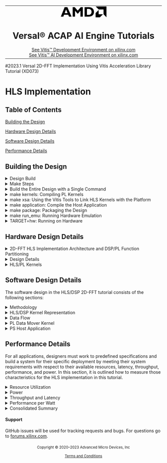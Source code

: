 <table class="sphinxhide" width="100%">
 <tr width="100%">
    <td align="center"><img src="https://raw.githubusercontent.com/Xilinx/Image-Collateral/main/xilinx-logo.png" width="30%"/><h1>Versal® ACAP AI Engine Tutorials</h1>
    <a href="https://www.xilinx.com/products/design-tools/vitis.html">See Vitis™ Development Environment on xilinx.com</br></a>
    <a href="https://www.xilinx.com/products/design-tools/vitis/vitis-ai.html">See Vitis™ AI Development Environment on xilinx.com</a>
    </td>
 </tr>
</table>

#2023.1 Versal 2D-FFT Implementation Using Vitis Acceleration Library Tutorial (XD073)

# HLS Implementation

## Table of Contents

[Building the Design](#Building-the-Design)

[Hardware Design Details](#Hardware-Design-Details)

[Software Design Details](#Software-Design-Details)

[Performance Details](#Performance-Details)

## Building the Design

<details>
<summary>Design Build</summary> 
	
### Design Build

In this section, you will build and run the 2D-FFT design using the HLS/DSP implementation. You will compile the HLS/DSP design and integrate it into a larger system design (including the PL kernels and PS host application).

At the end of this section, the design flow will generate a new directory (called `build/`). Underneath are subdirectories named `(cint16_dsns-cfloat_dsns)/fft2d_$(MAT_ROWS)x$(MAT_COLS)/x$(FFT_2D_INSTS)/`, depending on the value of the datatype `${FFT_2D_DT}`, the values of the matrix dimensions (`${MAT_ROWS}`, `${MAT_COLS}`) and the number of instances (`$(FFT_2D_INSTS)`) chosen in the build. Each subdirectory contains the `hw_emu/` and/or `hw/` subfolders. These subfolders contain a host app executable and the builds targeted to `hw` or `hw_emu` respectively. The `hw_emu/` subfolder contains the build for hardware emulation. The `hw/` subfolder contains the build for a hardware run on a VCK190 board.

</details>

<details>
<summary>Make Steps</summary> 
	
### Make Steps

To run the following `make` steps (for example, `make kernels`, `make xsa`, and so on), you must be in the `HLS/` folder. The following options can be specified in the `make` steps. Instructions for how to apply them are provided later in this section.

`TARGET:` This option can be set to `hw` or `hw_emu` to build the design in the hardware or hardware emulation flow. The default is `hw_emu`.

`FFT_2D_INSTS:` This option can be set to 1, 5, or 10 to build the design with the number of kernel instances. The default is `1`.

`ITER_CNT:` The number of iterations the design is run. The default is `16`.

`FFT_2D_PT:` FFT 2D point. Permissible values are `64`, `128`, `256`, `512`, and `2048`.

`FFT_2D_DT`: FFT 2D Datatype. Permissible values are `0` and `1`, for the cint16 and cfloat datatypes.

`MAT_ROWS x MAT_COLS:` Dimensions of the matrix (number of rows in the input matrix x number of cols in the input matrix). Automatically configured as `FFT_2D_PT/2, FFT_2D_PT`. Permissible values are `32x64`, `64x128`, `128x256`, `256x512`, and `1024x2048`. The default is `1024x2048`.

`EN_TRACE:` Flag to enable trace profiling. `0` is disabled and `1` is enabled. The default is `0` (disabled).

The Makefile uses the following directory references:

```
## Relative fft_2d directory
RELATIVE_PROJECT_DIR := ./

## Absolute fft_2d directory = <user path>/Tutorials/AI_Engine/fft_2d
PROJECT_REPO := $(shell readlink -f $(RELATIVE_PROJECT_DIR))

DESIGN_REPO  := $(PROJECT_REPO)/design
HOST_APP_SRC := $(DESIGN_REPO)/host_app_src
PL_SRC_REPO  := $(DESIGN_REPO)/pl_src
DIRECTIVES_REPO        := $(DESIGN_REPO)/directives
SYSTEM_CONFIGS_REPO    := $(DESIGN_REPO)/system_configs
PROFILING_CONFIGS_REPO := $(DESIGN_REPO)/profiling_configs
EXEC_SCRIPTS_REPO      := $(DESIGN_REPO)/exec_scripts
VIVADO_METRICS_SCRIPTS_REPO := $(DESIGN_REPO)/vivado_metrics_scripts

BASE_BLD_DIR     := $(PROJECT_REPO)/build
FFT_2D_DT_DIR    := $(BASE_BLD_DIR)/cint16_dsns
FFTPT_BLD_DIR    := $(FFT_2D_DT_DIR)/fft2d_$(MAT_ROWS)x$(MAT_COLS)
INSTS_BLD_DIR    := $(FFTPT_BLD_DIR)/x$(FFT_2D_INSTS)
BUILD_TARGET_DIR := $(INSTS_BLD_DIR)/$(TARGET)
WORK_DIR         := Work

REPORTS_REPO := $(PROJECT_REPO)/reports_dir
BLD_REPORTS_DIR := $(REPORTS_REPO)/$(FFT_2D_DT_DIR_VAL)/fft2d_$(MAT_ROWS)x$(MAT_COLS)/x$(FFT_2D_INSTS)

EMBEDDED_PACKAGE_OUT := $(BUILD_TARGET_DIR)/package
EMBEDDED_EXEC_SCRIPT := run_script.sh
```

</details>

<details>
<summary>Build the Entire Design with a Single Command</summary>

### Build the Entire Design with a Single Command

If you are already familiar with the HLS and Vitis kernel compilation flows, you can build the entire design for each case of `FFT_2D_INSTS` with one command: 

```bash
make run ( default hardware emulation, cint16 datatype, 1 instance, iterations=16, matrix dimentions rows=1024 and columns=2048, no trace-profiling )
```

or 

```bash
make run TARGET=hw FFT_2D_DT=0 FFT_2D_INSTS=5 ITER_CNT=16 EN_TRACE=1 FFT_2D_PT=64 (hardware, 5 instances, 16 iterations, enable trace profiling, matrix dimentions rows=32 and columns=64 )
```

This command runs the `make kernels`, `make xsa`, `make application`, `make package`, and `make run_emu` steps for hardware emulation or to run on hardware (VCK190 board) depending on the `TARGET` you specify. The settings also apply to individual make steps listed below.

The generated files for each `FFT_2D_INSTS` are placed under an individual directory: `$(BUILD_TARGET_DIR)/`. Each `make` step to build the design is specified in the following sections. These sections also detail the options used and the location of input and output files in each case.

</details>

<details>
<summary>make kernels: Compiling PL Kernels</summary> 
 
### make kernels: Compile PL Kernels

In this step, the Vitis compiler takes any V++ kernels (RTL or HLS C) in the PL region of the target platform (`xilinx_vck190_base_202310_1`) and the HLS kernels and compiles them into their respective XO files. The following commands compile the kernels ( `TARGET=hw_emu`, `FFT_2D_INSTS=1`, `ITER_CNT=16`, `FFT_2D_DT=0`, and `FFT_2D_PT=2048`). 

```
make kernels
```

The expanded command is as follows (for `fft_2d`):

```
mkdir -p $(BUILD_TARGET_DIR); \

cd $(BUILD_TARGET_DIR); \

v++ --target hw_emu --hls.pre_tcl $$(DIRECTIVES_REPO)/hls_pre.tcl \
   --hls.clock 500000000:fft_2d -D MAT_ROWS=1024 -D MAT_COLS=2048 -D FFT_2D_DT=0 \
   --platform xilinx_vck190_base_202310_1 --save-temps --temp_dir $(BUILD_TARGET_DIR)/_x \
   --verbose -g -c -k fft_2d $(DESIGN_REPO)/pl_src/fft_2d.cpp -o $(BUILD_TARGET_DIR)/fft_2d.hw_emu.xo
```

For `dma_hls`:

```
mkdir -p $(BUILD_TARGET_DIR); \

cd $(BUILD_TARGET_DIR); \

v++ --target hw_emu --hls.clock 250000000:dma_hls --platform xilinx_vck190_base_202310_1 \
   --save-temps --temp_dir $(BUILD_TARGET_DIR)/_x --verbose -g -c -k dma_hls -D FFT_2D_DT=0 \
   $(DESIGN_REPO)/pl_src/dma_hls.cpp -o $(BUILD_TARGET_DIR)/dma_hls.hw_emu.xo
```

See [this page](https://docs.xilinx.com/r/en-US/ug1393-vitis-application-acceleration/v-Command) for a detailed description of all Vitis compiler switches. The following table provides a summary of the switches used. 


|Switch|Description|
|  ---  |  ---  |
|--target \| -t [hw\|hw_emu]|Specifies the build target.|
|--hls.pre_tcl \<arg\>|Specifies a Tcl file containing Tcl commands for `vitis_hls` to source before running `csynth_design`. See [this page](https://docs.xilinx.com/r/en-US/ug1393-vitis-application-acceleration/hls-Options) for details about HLS options.|
|--platform \| -f|Specifies the name of a supported acceleration platform as specified by the $PLATFORM_REPO_PATHS environment variable or the full path to the platform XPFM file.|
|--save-temps \| -s|Directs the Vitis compiler command to save intermediate files/directories created during the compilation and link process. Use the `--temp_dir` option to specify a location to write the intermediate files to.|
|--temp_dir <string>|This allows you to manage the location where the tool writes temporary files created during the build process. The temporary results are written by the Vitis compiler, and then removed, unless the `--save-temps` option is also specified.|
|--verbose|Display verbose/debug information.|
|--compile \| -c|Required for compilation to generate XO files from kernel source files.|
|--kernel \<arg\>\|-k \<arg\>|Compile only the specified kernel from the input file. Only one -k option is allowed per Vitis compiler command.|
|-D \| --define  \<Macro Name\>=\<value\>|Defines Macros for the compiler.|
|--output \| -o|Specifies the name of the output file generated by the V++ command. The DMA HLS kernels output should be XO.|

|Input|Description|
|  ---  |  ---  |
|$(PL_SRC_REPO)/fft_2d.cpp|Defines the fft_2d PL kernel.|
|$(PL_SRC_REPO)/dma_hls.cpp|Defines the data mover PL kernel.|

|Output|Description|
|  ---  |  ---  |
|$(BUILD_TARGET_DIR)/dma_hls.hw_emu.xo|The data mover kernel object file.|

</details>

<details>
<summary>make xsa: Using the Vitis Tools to Link HLS Kernels with the Platform</summary> 
 
### make xsa: Using the Vitis Tools to Link HLS Kernels with the Platform

After the HLS kernels have been compiled, you can use the Vitis compiler to link them with the platform to generate an XSA file. 

The Vitis tools allow you to integrate the HLS kernels into an existing extensible platform. This is an automated step from a software developer perspective where the platform chosen is provided by the hardware designer (or you can opt to use one of the many extensible base platforms provided by Xilinx and the Vitis tools build the hardware design and integrate the HLS kernels into the design).
 
To test this feature in this tutorial, use the base VCK190 platform to build the design.
 
The command to run this step is shown as follows (default `FFT_2D_DT=0`, `TARGET=hw_emu`, `FFT_2D_INSTS=1`, `ITER_CNT=8`, `EN_TRACE=0`, `FFT_2D_PT=2048`):

```
make xsa
``` 

The expanded command is as follows:

```
cd $(BUILD_TARGET_DIR);	\

v++ -l --platform xilinx_vck190_base_202310_1 --save-temps --temp_dir $(BUILD_TARGET_DIR)/_x \
   --verbose -g --clock.freqHz 500000000:fft_2d_0 --clock.freqHz 250000000:dma_hls_0 --clock.defaultTolerance 0.001 \
   --advanced.param compiler.userPostSysLinkOverlayTcl=$(DIRECTIVES_REPO)/cdc_async.tcl \
   --config $(SYSTEM_CONFIGS_REPO)/x1.cfg --vivado.prop fileset.sim_1.xsim.simulate.log_all_signals=true \
   --vivado.prop run.synth_1.{STEPS.SYNTH_DESIGN.ARGS.CONTROL_SET_OPT_THRESHOLD}={16} \
   --vivado.prop run.impl_1.{strategy}={Performance_NetDelay_low} \
   --vivado.prop run.impl_1.{STEPS.OPT_DESIGN.ARGS.DIRECTIVE}={Explore} \
   -t hw_emu -o $(BUILD_TARGET_DIR)/vck190_hls_fft_2d.hw_emu.xsa $(BUILD_TARGET_DIR)/fft_2d.hw_emu.xo \
   $(BUILD_TARGET_DIR)/dma_hls.hw_emu.xo
```

The above `vivado.prop` settings are for every variation except for the 10-instance variation for 256 x 512 and 1024 x 2048. The settings for these dimensions are given in the following examples.

For the 256 x 512 10-instance design:

```
   --vivado.prop run.synth_1.{STEPS.SYNTH_DESIGN.ARGS.CONTROL_SET_OPT_THRESHOLD}={16}
   --vivado.prop run.impl_1.{strategy}={Performance_HighUtilSLRs}
   --vivado.prop run.impl_1.{STEPS.OPT_DESIGN.ARGS.DIRECTIVE}={Explore}
   --vivado.prop run.impl_1.{STEPS.PHYS_OPT_DESIGN.ARGS.DIRECTIVE}={AggressiveExplore}
   --vivado.prop run.impl_1.{STEPS.ROUTE_DESIGN.ARGS.DIRECTIVE}={AggressiveExplore}
```

For the 1024 x 2048 10-instance design:

```
   --vivado.prop run.synth_1.{STEPS.SYNTH_DESIGN.ARGS.CONTROL_SET_OPT_THRESHOLD}={16}
   --vivado.prop run.impl_1.{strategy}={Performance_HighUtilSLRs}
   --vivado.prop run.impl_1.{STEPS.OPT_DESIGN.ARGS.DIRECTIVE}={AddRemap}
```

If `EN_TRACE` is enabled, the following Vitis compiler flags are also set:

```
   --profile.data dma_hls:all:all or profile.data dma_hls:all:strmInp_from_colwiseFFT (for higher instances) \
   --profile.trace_memory DDR
```
For higher values of `FFT_2D_INSTS`, only the `strmInp_from_colwiseFFT` port is profiled to avoid too much data.

See [this page](https://docs.xilinx.com/r/en-US/ug1393-vitis-application-acceleration/Linking-the-Kernels) for a detailed description of Vitis linking options. The following table provides a summary of the switches used. 

|Switch|Description|
|  ---  |  ---  |
|--platform \| -f|Specifies the name of a supported acceleration platform as specified by the $PLATFORM_REPO_PATHS environment variable or the full path to the platform XPFM file.|
|--save-temps \| -s|Directs the V++ command to save intermediate files/directories created during the compilation and link process. Use the `--temp_dir` option to specify a location to write the intermediate files to.|
|--temp_dir <string>|This allows you to manage the location where the tool writes temporary files created during the build process. The temporary results are written by the Vitis compiler, and then removed, unless the `--save-temps` option is also specified.|
|--verbose|Display verbose/debug information.|
|--output \| -o|Specifies the name of the output file generated by the V++ command. In this design the outputs of the HLS/DSP kernels with their interfacing with the PL kernels are in XO files.|
|--vivado.prop \<arg\>|Specifies properties for the Vivado Design Suite to be used during synthesis and implementation of the FPGA binary (xsa). See [this page](https://docs.xilinx.com/r/en-US/ug1393-vitis-application-acceleration/vivado-Options) for detailed Vivado options.|
|--profile.data [<kernel_name>\|all]:[<cu_name>\|all]:[<interface_name>\|all]\(:[counters\|all]\)|Enables monitoring of data ports through the monitor IPs. This option needs to be specified during linking. See [this page](https://docs.xilinx.com/r/en-US/ug1393-vitis-application-acceleration/profile-Options) for detailed profiling options.|
|--profile.trace_memory \<FIFO\>:\<size\>\|\<MEMORY\>[\<n\>]|When building the hardware target \(-t=hw\), use this option to specify the type and amount of memory to use for capturing trace data. See [this page](https://docs.xilinx.com/r/en-US/ug1393-vitis-application-acceleration/profile-Options) for detailed profiling options.|
|--config <config_file>|Specifies a configuration file containing V++ switches.|

The information to tell the linker how to connect the HLS/DSP and PL kernels together is described in a configuration file, `system_configs/x$(FFT_2D_INSTS).cfg`. The file describes the overall connection scheme of the system.

```
[connectivity]
nk=fft_2d:1:fft_2d_0
nk=dma_hls:1:dma_hls_0

#Connections For FFT-2D Insts 0...
stream_connect=dma_hls_0.strmOut_to_rowiseFFT:fft_2d_0.strmFFTrows_inp
stream_connect=fft_2d_0.strmFFTrows_out:dma_hls_0.strmInp_from_rowiseFFT
stream_connect=dma_hls_0.strmOut_to_colwiseFFT:fft_2d_0.strmFFTcols_inp
stream_connect=fft_2d_0.strmFFTcols_out:dma_hls_0.strmInp_from_colwiseFFT

[advanced]
## Disable Profiling in hw_emu so that it is faster...
param=hw_emu.enableProfiling=false

## Export the xsa of the design..
param=compiler.addOutputTypes=hw_export
```

See [this page](https://docs.xilinx.com/r/en-US/ug1393-vitis-application-acceleration/Vitis-Compiler-Configuration-File) for a detailed description of the Vitis compiler configuration file. A summary of the configuration options used is provided in the following table. 


|Switch|Comment|
|  ---  |  ---  |
|--connectivity.nk|Number of kernels. `dma_hls:1:dma_hls_0` means that the Vitis compiler should instantiate one dma_hls kernel and name the instance `dma_hls_0`.|
|--connectivity.stream_connect|How the kernels will connect to IPs, platforms, or other kernels. The elaborates the streaming port connections like. `dma_hls_0.strmOut_to_rowiseFFT:fft_2d_0.strmFFTrows_inp` means that the Vitis compiler should connect the port `strmOut_to_rowiseFFT` of `dma_hls_0` HLS kernel to the `strmFFTrows_inp` of the `fft_2d_0` HLS kernel.|
|param=compiler.addOutputTypes=hw_export| This option tells the Vitis compiler that besides creating an XSA file, it also outputs an XSA file which is needed to create a post-Vivado fixed platform for Vitis software development.|

The Vitis compiler calls the Vivado® IP integrator under the hood to build the design. The platform and kernels are input to the Vivado Design Suite, which produces a simulation XSA or an XSA after running place and route on the design. The point at which the XSA is produced from Vivado depends on the `-target` option set on the Vitis compiler command line. 

You can now view the Vivado project, which is located in the `$(BUILD_TARGET_DIR)/_x/link/vivado/vpl/prj` directory. You have now have generated the XSA file, `$(BUILD_TARGET_DIR)/vck190_hls_fft_2d.hw_emu.xsa`, that will be used to execute your design on the platform.


</details>

<details>
<summary>make application: Compile the Host Application</summary> 

### make application: Compile the Host Application

You can compile the host application by following the typical cross-compilation flow for the Cortex A72 processor. To build the application, run the following command (default `FFT_2D_INSTS=1`, `ITER_CNT=16`, `FFT_2D_DT=0` and `FFT_2D_PT=2048`):

```
make application
```
or

```
cd $(BUILD_TARGET_DIR);	\

aarch64-xilinx-linux-g++ -mcpu=cortex-a72.cortex-a53 -march=armv8-a+crc -fstack-protector-strong \
   -D_FORTIFY_SOURCE=2 -Wformat -Wformat-security -Werror=format-security --sysroot=$(SDKTARGETSYSROOT) -O -c \
   -std=c++14 -D__linux__ -DFFT2D_INSTS=10 -DITER_CNT=16 -DMAT_ROWS=1024 -DMAT_COLS=2048 -DFFT_2D_DT=0 \
   -I$(SDKTARGETSYSROOT)/usr/include/xrt -I$(SDKTARGETSYSROOT)/usr/include -I$(SDKTARGETSYSROOT)/usr/lib \
   -I$(HOST_APP_SRC) $(HOT_APP_SRC)/fft_2d_hls_app.cpp -o $(BUILD_TARGET_DIR)/fft_2d_hls_app.o \
   -L$(SDKTARGETSYSROOT)/lib -lxrt_coreutil

aarch64-xilinx-linux-g++  -mcpu=cortex-a72.cortex-a53 -march=armv8-a+crc -fstack-protector-strong \
   -D_FORTIFY_SOURCE=2 -Wformat -Wformat-security -Werror=format-security --sysroot=$(SDKTARGETSYSROOT) \
   $(BUILD_TARGET_DIR)/fft_2d_hls_app.o -L$(SDKTARGETSYSROOT)/usr/lib -lxrt_coreutil \
   -o $(BUILD_TARGET_DIR)/fft_2d_hls_xrt.elf
```


See [this page](https://xilinx.github.io/XRT/2023.1/html/index.html) for XRT documentation. See [this page]((https://docs.xilinx.com/r/en-US/ug1393-vitis-application-acceleration/Best-Practices-for-Host-Programming) for details of host application programming.


|Switch|Description|
|  ---  |  ---  |
|-O \| Optimize.| Optimizing compilation takes somewhat more time, and a lot more memory for a large function. With -O, the compiler tries to reduce code size and execution time, without performing any optimizations that can take a great deal of compilation time.|
|-D__linux__|
|-DXAIE_DEBUG|Enable debug interface capabilities where certain core status, event status, or stack trace can be dumped out.|
|-D\<Pre-processor Macro String\>=\<value\>|Pass Pre-processor Macro definitions to the cross-compiler.|
|-I \<dir\>|Add the directory `dir` to the list of directories to be searched for header files.|
|-o \<file\>|Place output in file `<file>`. This applies regardless of the output being produced, whether it be an executable file, an object file, an assembler file or preprocessed C code.|
|--sysroot=\<dir\>|Use `dir` as the logical root directory for headers and libraries. For example, if the compiler would normally search for headers in `/usr/include` and libraries in `/usr/lib`, it will instead search `dir/usr/include` and `dir/usr/lib`. This is automatically set by the `env_setup.sh` script|
|-l\<library\>|Search the library named `library` when linking. The 2D-FFT tutorial requires `adf_api_xrt` and `xrt_coreutil` libraries.|
|-L \<dir\>|Add directory `<dir>` to the list of directories to be searched for -l.|

The following is a description of the input sources compiled by the cross-compiler compiler command. 

|Inputs Sources|Description|
|  ---  |  ---  |
|$(HOST_APP_SRC)/fft_2d_hls_app.cpp|Source application file for the `fft_2d_hls_xrt.elf` that will run on an A72 processor.|

The following is a description of the output objects that results from executing the cross-compiler command with the above inputs and options. 

|Output Objects|Description|
|  ---  |  ---  |
|$(BUILD_TARGET_DIR)/fft_2d_hls_xrt.elf|The executable that will run on an A72 processor.|

</details>

<details>
<summary>make package: Packaging the Design</summary> 
 
### make package: Packaging the Design

With the HLS/DSP outputs created, as well as the new platform, you can now generate the programmable device image (PDI) and a package to be used on an SD card. The PDI contains all the executables, bitstreams, and configurations of the device. The packaged SD card directory contains everything to boot Linux, the generated applications, and the XCLBIN.

The command to run this step is as follows (default `TARGET=hw_emu`, `EN_TRACE=0`, `FFT_2D_INSTS=1`, `FFT_2D_DT=0` and  `FFT_2D_PT=2048`):

```
make package
``` 

or 

```
cp $(PROJECT_REPO)/run_script.sh $(BUILD_TARGET_DIR)/
cd $(BUILD_TARGET_DIR);	\

v++ -p -t hw --save-temps --temp_dir $(BUILD_TARGET_DIR)/_x -f xilinx_vck190_base_202310_1 \
   --package.rootfs $(XLNX_VERSAL)/rootfs.ext4 --package.kernel_image $(XLNX_VERSAL)/Image --package.boot_mode=sd \
   --package.out_dir $(BUILD_TARGET_DIR)/package --package.image_format=ext4 --package.sd_file $(BUILD_TARGET_DIR)/fft_2d_hls_xrt.elf \
   $(BUILD_TARGET_DIR)/vck190_hls_fft_2d.hw.xsa
```

If `EN_TRACE` is enabled, the following Vitis compiler flags are also set:

```
   --package.sd_file $(PROFILING_CONFIGS_REPO)/xrt.ini
```

If the `XRT_ROOT` is set, the following Vitis compiler flags are also set:

```
   --package.sd_dir $(XRT_ROOT)
```

See [this page](https://docs.xilinx.com/r/en-US/ug1076-ai-engine-environment/Packaging) for more details about packaging the system.


|Switch|Description|
|  ---  |  ---  |
|--target \| -t [hw\|hw_emu]|Specifies the build target.|
|--package \| -p|Packages the final product at the end of the Vitis compile and link build process.|
|--package.rootfs \<arg\>|Where \<arg\> specifies the absolute or relative path to a processed Linux root file system file. The platform RootFS file is available for download from xilinx.com. Refer to the [Vitis Software Platform Installation](https://docs.xilinx.com/r/en-US/ug1393-vitis-application-acceleration/Installation) for more information.|
|--package.kernel_image \<arg\>|Where \<arg\> specifies the absolute or relative path to a Linux kernel image file. Overrides the existing image available in the platform. The platform image file is available for download from xilinx.com. Refer to the [Vitis Software Platform Installation](https://docs.xilinx.com/r/en-US/ug1393-vitis-application-acceleration/Installation) for more information.|
|--package.boot_mode \<arg\>|Where \<arg\> specifies <ospi\|qspi\|sd> Boot mode used for running the application in emulation or on hardware.|
|--package.image_format|Where \<arg\> specifies \<ext4\|fat32\> output image file format. `ext4` is the Linux file system and `fat32` is the Windows file system.|
|--package.sd_file|Where \<arg\> specifies an ELF or other data file to package into the `sd_card` directory/image. This option can be used repeatedly to specify multiple files to add to the `sd_card`.|

|Inputs Sources|Description|
|  ---  |  ---  |
|$(XRT_ROOT)|The PS host application needs the XRT headers in this folder to execute. Set in the `env_setup.sh`.|
|$(XLNX_VERSAL)/rootfs.ext4|The root filesystem file for PetaLinux.|
$(XLNX_VERSAL)/Image|The pre-built PetaLinux image the processor boots from.|
|$(BUILD_TARGET_DIR)/fft_2d_hls_xrt.elf|The PS host application executable created in the `make application` step.|
|$(BUILD_TARGET_DIR)/vck190_hls_fft_2d.hw_emu.xsa|The XSA file created in the `make xsa` step.|

The output of the V++ Package step is the package directory that contains the contents to run hardware emulation. 

|Output Objects|Description|
|  ---  |  ---  |
|$(BUILD_TARGET_DIR)/package|The hardware emulation package that contains the boot file, hardware emulation launch script, the PLM and PMC boot files, the PMC and QEMU command argument specification files, and the Vivado simulation folder.|

</details>

<details>
<summary>make run_emu: Running Hardware Emulation</summary>

### make run_emu: Running Hardware Emulation

After packaging, everything is set to run hardware emulation. To run emulation, use the following command (default `TARGET=hw_emu`):

```
make run_emu 
```

or

```
###########################################################################
Hardware Emulation Goto:
$(BUILD_TARGET_DIR)/package

and do:
./launch_hw_emu.sh or ./launch_hw_emu.sh -g (for waveform viewer)...

```
When hardware emulation is launched, you will see the QEMU simulator load. Wait for the autoboot countdown to go to zero. After a few minutes, the root Linux prompt comes up: 

```bash
root@versal-rootfs-common-2023.1:~#
```

After the root prompt comes up, run the following commands to run the design:  

```
mount /dev/mmcblk0p1 /mnt
cd /mnt
./fft_2d_hls_xrt.elf a.xclbin
```

The `fft_2d_aie_xrt.elf` executes. After a few minutes, you should see the output with `TEST PASSED` on the console. When this is shown, run the following keyboard command to exit the QEMU instance: 

```
#To exit QEMU Simulation
Press CtrlA, let go of the keyboard, and then press x 
```

To run with waveform, do the following:

```
cd $(BUILD_TARGET_DIR)/package
./launch_hw_emu.sh -g
```
The XSIM Waveform Viewer is launched. Drag and drop the signals into the viewer and click **Play** to start the emulation. Go back to the terminal and wait for the Linux prompt to show up. In the XSIM Waveform Viewer, you will see the signals you added to the waveform adjusting over the execution of the design. When this is done, hit the pause button and close the window to end the emulation.

The following figure shows a waveform view of the 32x64 - 1x design.

![Image of 2D-FFT HLS HW_EMU run Waveform View For 32x64-1x Design](images/fft_2d_hls_hw_emu_waveform_view_32x64_x1.PNG)

</details>

<details>
<summary>TARGET=hw: Running on Hardware</summary>

### Running on Hardware

To run the design in hardware, rerun the following `make` steps with `TARGET=hw` and other applicable options (see the preceding `make` steps specified above).

```
make kernels TARGET=hw
make xsa TARGET=hw 
make package TARGET=hw 
```

These commands create a `$(BUILD_TARGET_DIR)` folder with the kernels, XSA, and `package` for a hardware run. 

Run the following step to set up the execution file, generated images, and base images (`$(BUILD_TARGET_DIR)/package/sd_card` and `$(BUILD_TARGET_DIR)/package/sd_card.img`).

```
make run_emu TARGET=hw 
```

These commands create a `build/hw` folder with the kernels, XSA, and `package` for a hardware run. Follow steps 1-9 to run the `fft_2d_hls_xrt.elf` executable on your VCK190 board. 

**Step 1.** Ensure your board is powered off. 

**Step 2.** Use an SD card writer (such as balenaEtcher) to flash the `sd_card.img` file to an SD card. 

**Step 3.** Plug the flashed SD card into the top slot of the VCK190 board. 

**Step 4.** Set the switch (`SW1 Mode\[3:0\]=1110 = OFF OFF OFF ON`).

**Step 5.** Connect your computer to the VCK190 board using the USB cable included with the board. 

**Step 6.** Open a TeraTerm terminal and select the correct COM port. Set the port settings to the following: 

```
Port: <COMMXX>
Speed: 115200
Data: 8 bit
Parity: none
Stop Bits: 1 bit
Flow control: none
Transmit delay: 0 msec/char 0 msec/line
```

**Step 7.** Power on the board.

**Step 8.** Wait until you see the `root@versal-rootfs-common-2023.1` Linux command prompt. Press enter a few times to get past any `xinit` errors. 

**Step 9.** Run the following commands in the TeraTerm terminal: 

```
cd /mnt/sd-mmcblk0p1
./init.sh
./fft_2d_hls_xrt.elf a.xclbin
```

</details>


## Hardware Design Details


<details>
<summary>2D-FFT HLS Implementation Architecture and DSP/PL Function Partitioning</summary>
	
### 2D-FFT HLS Implementation Architecture and DSP/PL Function Partitioning

The following figure shows a high-level block diagram of the design. The test harness consists of the HLS FFT kernels using DSP Engines and the data mover HLS kernels (`dma_hls`). In this setup, there is an AXI4-Stream interface between the data mover kernels and DSP Engines, with a data width of 128 bits. The data mover kernel is running at 250 MHz and the HLS/DSP kernel is running at 500 MHz.

The data mover is a PL-based data generator and checker. It generates impulse input and checks the output of the row-wise FFT core for its response. It then generates the transposed pattern of the row-wise FFT output and feeds that to the col-wise FFT core and checks its output.

![Image of 2D-FFT HLS Implementation Architecture](images/fft_2d_hls_block_diagram.PNG)

</details>

<details>
<summary>Design Details</summary>

### Design Details

The design in this tutorial starts with a base platform containing the control interface and processing system (CIPS), NoC, DSP, and the interfaces among them. The Vitis compiler linker step builds on top of the base platform by adding the PL/HLS kernels. To add the various functions in a system-level design, PL kernels are added to the base platform depending on the application (that is, the PL kernels present in each design might vary). In the design, the components are added by the Vitis compiler `-l` step (see [make XSA](#make-xsa-using-the-vitis-tools-to-link-hls-kernels-with-the-platform)) and include the following:

* `fft_2d` HLS/DSP kernel (`fft_2d.[hw|hw_emu].xo`)
* Data mover kernel (`dma_hls.[hw|hw_emu].xo`)
* Connections interfaces defined in the system configuration file

To see a schematic view of the design with the extended platform as shown in the following figure, open the following in Vivado:

`build/fft2d_$(MAT_ROWS)x$(MAT_COLS)/x$(FFT_2D_INSTS)/[hw|hw_emu]/_x/link/vivado/vpl/prj/prj.xpr`

![Image of 2D-FFT HLS 1x Vivado BD](images/fft_2d_hls_1x_vivado_bd.PNG)

In this design, the 2D FFT computation happens in two stages: the first compute is across the row vectors (the `fft_rows` function in the `fft_2d` kernel) and the second stage is performed across the column vectors(`fft_cols` function in the `fft_2d` kernel). The input data is accessed linearly and streamed to the HLS/DSP kernels which perform `MAT_COLS( default 2048 )` point FFT. The data coming out of the HLS/DSP kernels is streamed to a PL kernel where it is checked against the expected pattern (the first row should be 1 and the remaining should be 0). If there is a mismatch, it is recorded in the variable `stage0_errCnt`. The transposed pattern of the output of the row vectors is then linearly streamed into another HLS/DSP kernel which performs `MAT_ROWS( default 1024 )` point FFT. The output is streamed into the data mover kernel again and is checked against the expected pattern (all values should be 1). If there is a mismatch, it is stored in the variable `stage1_errCnt`. Finally, the sum of `stage0_errCnt` and `stage1_errCnt` is returned from the kernel, which is read in the host app to determine whether the test has passed or failed.

The system debugging and profiling IP (DPA) is added to the PL region of the device to capture HLS/DSP kernel's runtime trace data if the `EN_TRACE` option is enabled in the design. The `dma_hls` kernel operates at 250 MHz and the HLS/DSP kernel operates at 500 MHz: unlike the AI Engine implementation, there is a clock domain crossing in the PL region in this design.

</details>

<details>
<summary>HLS/PL Kernels</summary>
	
### HLS/PL Kernels

The top-level HLS/DSP kernel, `fft_2d`, contains two sub-functions: `fft_rows` and `fft_cols`. Each sub-function contains the individual HLS/DSP kernels which perform `MAT_COLS` and `MAT_ROWS` point FFT respectively.

The PL-based data movers consist of the `dma_hls` kernel, which generates impulse input and checks the output of each FFT stage for the expected pattern.

#### FFT_2D

* Internally comprises two functions: `fft_rows` and `fft_cols`. Both functions are concurrently scheduled.
* The data width is 128 bits at both input and output (I/O) AXI4-Stream interfaces.
* Working at 500 MHz.

#### DMA_HLS

* Internally comprises four loops (`mm2s0`, `s2mm0` , `mm2s1`, and `s2mm1`). `s2mm0` and `mm2s1` are sequenced one after the other and wrapped into the `dmaHls_rowsToCols`. `dmaHls_rowsToCols` and `s2mm1` are concurrently scheduled.
* The data width is 128 bits at both the AXI4-Stream I/O side.
* Working at 250 MHz.

</details>


## Software Design Details


The software design in the HLS/DSP 2D-FFT tutorial consists of the following sections:

<details>
<summary>Methodology</summary>

### Methodology

The following figure elaborates on the HLS implementation using DSP Engines methodology.

![Image of 2D-FFT HLS Implementation Methodology](images/fft_2d_hls_block_diagram_methodology.PNG)

#### DSP

##### Concurrent Scheduling

Concurrent scheduling is required so that each function runs independently and the execution of one function does not block the other. Both DSP/HLS subfunctions, `fft_rows` and `fft_cols`, are configured independently of one other, with concurrent scheduling achieved using `#pragma HLS DATAFLOW`.

```
...
#pragma HLS DATAFLOW

ITER_LOOP_FFT_ROWS:for(int i = 0; i < iterCnt; ++i) {
   fft_rows(strmFFTrows_inp, strmFFTrows_out);
}

ITER_LOOP_FFT_COLS:for(int i = 0; i < iterCnt; ++i) {
   fft_cols(strmFFTcols_inp, strmFFTcols_out);
}
...
```

##### Subfunctions are Pipelined and Set Up in DATAFLOW

Pipelining reduces the initiation interval (II) for a function or loop by allowing the concurrent execution of operations. The default type of pipeline is defined by the `config_compile -pipeline_style` command, but can be overridden in the [PIPELINE pragma](https://docs.xilinx.com/r/en-US/ug1399-vitis-hls/pragma-HLS-pipeline) or directive.

The [DATAFLOW pragma](https://docs.xilinx.com/r/en-US/ug1399-vitis-hls/pragma-HLS-dataflow) enables task-level pipelining as described in [Exploiting Task Level Parallelism: Dataflow Optimization](https://docs.xilinx.com/r/en-US/ug1399-vitis-hls/Exploiting-Task-Level-Parallelism-Dataflow-Optimization), allowing functions and loops to overlap in their operation, increasing the concurrency of the RTL implementation and increasing the overall throughput of the design.

All operations are performed sequentially in a C description. In the absence of any directives that limit resources (such as pragma HLS allocation), the Vitis HLS tool seeks to minimize latency and improve concurrency. However, data dependencies can limit this. For example, functions or loops that access arrays must finish all read/write accesses to the arrays before they complete. This prevents the next function or loop that consumes the data from starting operation. The DATAFLOW optimization enables the operations in a function or loop to start operation before the previous function or loop completes all its operations.

The `fft_rows` function performs `MAT_COLS` point FFT and runs for `MAT_ROWS` number of iterations (and vice versa for the `fft_cols` function). Each loop within these functions is pipelined with `II=1` and are called under `DATAFLOW`. The following code snippet shows the `fft_rows` functions as an example:

```
...
LOOP_FFT_ROWS:for(int i = 0; i < MAT_ROWS; ++i) {

   #pragma HLS DATAFLOW

   readIn_row(strm_inp, in);  // Pipelined with II=1 inside...
   
   fftRow(directionStub, in, out, &ovfloStub);

   writeOut_row(strm_out, out);  // Pipelined with II=1 inside...
}
...
```

Pipelining reduces the execution latency. Moreover, establishing dataflow within the sub-functions reduces all overhead latency in terms of reading/writing input and output respectively; see the following figure.

![Image of FFT_2D Synthesis Report](images/fft_2d_hls_synth_rpt_view.PNG)

##### Vitis HLS Scheduling and Dataflow View For FFT_2D

The following figure shows the scheduler view.

![Image of FFT_2D Scheduler View](images/fft_2d_hls_scheduler_view.PNG)

The following figure shows the dataflow view.

![Image of FFT_2D Dataflow View](images/fft_2d_hls_dataflow_view.PNG)

#### Data Mover

##### Data Generation/Checking and Sequencing

The data mover comprises four loops: `mm2s0`, `s2mm0`, `mm2s1`, and `s2mm1`. The `s2mm0` and `mm2s1` functions are wrapped into a single function, `dmaHls_rowsToCols`. Within that the execution sequence, `s2mm0` is followed by `mm2s1`. The `s2mm0` and `s2mm1` functions check the output of the row-wise and col-wise FFT respectively against the expected golden output.

##### Concurrent Scheduling

Concurrent scheduling is required so that each function runs independently and the execution of one function is not blocking the other. The concurrent scheduling of the three functions `mm2s0`, `dmaHls_rowsToCols`, and `s2mm1` is achieved using `#pragma HLS DATAFLOW` as shown in the following example.

```
#pragma HLS DATAFLOW
...
LOOP_ITER_MM2S0:for(int i = 0; i < iterCnt; ++i)
{
   #pragma HLS loop_tripcount min=1 max=8
   
   mm2s0(strmOut_to_rowiseFFT, matSz);
}

LOOP_ITER_S2MM0_TO_MM2S1:for(int i = 0; i < iterCnt; ++i)
{
   #pragma HLS loop_tripcount min=1 max=8
   
   dmaHls_rowsToCols(strmInp_from_rowiseFFT, strmOut_to_colwiseFFT, \
                     matSz, rows, cols, stg0_errCnt, goldenVal);
}

LOOP_ITER_S2MM1:for(int i = 0; i < iterCnt; ++i)
{
   #pragma HLS loop_tripcount min=1 max=8
   
   s2mm1(strmInp_from_colwiseFFT, matSz, stg1_errCnt, goldenVal);
}
...
```

##### Vitis HLS Scheduling and Dataflow View for DMA_HLS

The following figure shows the scheduler view.

![Image of Datamover Scheduler View](images/dma_hls_scheduler_view.PNG)

The following figure shows the dataflow view.

![Image of Datamover Dataflow View](images/dma_hls_dataflow_view.PNG)

#### Streaming Interface Data Width

The streaming interface data width is kept as 128 bits to reduce read/write overhead while processing data.

#### Frequency Selection

In the HLS implementation, due to timing closure limitations, the `fft_2d` kernel is kept at 500 MHz and the data mover is kept at 250 MHz.

#### Timing Closure

For timing closure of the whole design, different implementation properties are used, as mentioned in the `make xsa` step above. These strategies are required because timing closure does not happen for the design if the default implementation settings are used.

For the purposes of achieving timing closure for the 256 x 512 point x10 and 1024 x 2048 point x10 designs, over 200 implementation strategies were used, out of which three met timing. Out of that, those with the least power were chosen as the implementation strategy in the `v++ -l / make xsa` step.

For more information about implementation strategies, see the _Vivado Implementation User Guide_ [UG904](https://docs.xilinx.com/r/en-US/ug904-vivado-implementation)

</details>

<details>
<summary>HLS/DSP Kernel Representation</summary>
	
### HLS/DSP Kernel Representation

An HLS/DSP kernel comprises the [Fast Fourier Transform LogiCORE IP](https://www.xilinx.com/products/intellectual-property/fft.html#overview) instantiated in the HLS kernel using the [HLS FFT library](https://docs.xilinx.com/r/en-US/ug1399-vitis-hls/FFT-IP-Library). Additionally, the kernel has the input and output wrappers for reading and writing data into and out of the FFT core. You can view the function call graph in the Vitis HLS GUI, as shown in the following figure.

![Image of 2D-FFT HLS Function Call Graph](images/fft_2d_hls_function_call_graph.PNG)

</details>

<details>
<summary>Data Flow</summary>
	
### Data Flow

This section describes the overall data flow of the 2D-FFT design using the HLS FFT library, which is compiled using the Vitis compiler. Refer to [C/C++ Kernels](https://docs.xilinx.com/r/en-US/ug1393-vitis-application-acceleration/C/C-Kernels) for information.

The overall definition of the FFT-2D kernel is defined in `$(PL_SRC_REPO)/fft_2d.cpp`.

#### Define FFT Inputs

FFT core inputs must be defined in `$(PL_SRC_REPO)/fft_config.h`. Based on the matrix dimensions `MAT_ROWS` and `MAT_COLS` (derived from `FFT_2D_PT` in the Makefile and passed to the kernel through the `-D` option during Vitis compilation), all the FFT inputs (for the matrix dimensions) are defined as below for the 32 x 64 point design:

```
#pragma once
...
   #define FFT_ROWS_NFFT_MAX       6
   #define FFT_ROWS_CONFIG_WIDTH   8
   #define FFT_ROWS_STAGES_BLK_RAM 0
   #define FFT_ROWS_SCALING        0
   
   #define FFT_COLS_NFFT_MAX       5
   #define FFT_COLS_CONFIG_WIDTH   8
   #define FFT_COLS_STAGES_BLK_RAM 0
   #define FFT_COLS_SCALING        0
...
```

#### Required Headers and Function Declarations

Include the required headers and function declarations. Declare input and output types.

```
   #if FFT_2D_DT == 0 // cint16 datatype
   
   // Configurable params...
   #define FFT_INPUT_WIDTH  16
   #define FFT_OUTPUT_WIDTH FFT_INPUT_WIDTH
   
   using namespace std;
   using namespace hls;
   
   typedef ap_fixed<FFT_INPUT_WIDTH,  1> data_in_t;
   typedef ap_fixed<FFT_OUTPUT_WIDTH, 1> data_out_t;
   
   typedef complex<data_in_t>  cmpxDataIn;
   typedef complex<data_out_t> cmpxDataOut;
   ...

#else //cfloat datatype
   
   // Configurable params...
   #define FFT_INPUT_WIDTH  32
   #define FFT_OUTPUT_WIDTH FFT_INPUT_WIDTH
   
   using namespace std;
   using namespace hls;
   
   typedef float data_in_t;
   typedef float data_out_t;
   
   typedef complex<data_in_t>  cmpxDataIn;
   typedef complex<data_out_t> cmpxDataOut;
   
```


#### FFT Core Config Structure

Define the FFT config structure used to instantiate the FFT LogiCORE IP in `$(PL_SRC_REPO)/fft_2d.h`, as shown below for the `fft_rows` function:

```
...
   struct configRow : hls::ip_fft::params_t {
      static const unsigned ordering_opt = hls::ip_fft::natural_order;
      static const unsigned config_width = FFT_ROWS_CONFIG_WIDTH;
      static const unsigned max_nfft = FFT_ROWS_NFFT_MAX;
      static const unsigned stages_block_ram = FFT_ROWS_STAGES_BLK_RAM;
      static const unsigned input_width = FFT_INPUT_WIDTH;
      static const unsigned output_width = FFT_OUTPUT_WIDTH;
   };

   typedef hls::ip_fft::config_t<configRow> configRow_t;
   typedef hls::ip_fft::status_t<configRow> statusRow_t;
   ...
   
   struct configRow : hls::ip_fft::params_t {
      static const unsigned ordering_opt = hls::ip_fft::natural_order;
      static const unsigned config_width = FFT_ROWS_CONFIG_WIDTH;
      static const unsigned max_nfft = FFT_ROWS_NFFT_MAX;
      static const unsigned stages_block_ram = FFT_ROWS_STAGES_BLK_RAM;
      static const unsigned input_width = FFT_INPUT_WIDTH;
      static const unsigned output_width = FFT_OUTPUT_WIDTH;
      static const unsigned scaling_opt = hls::ip_fft::block_floating_point;
      static const unsigned phase_factor_width = 24;
   };

   typedef hls::ip_fft::config_t<configRow> configRow_t;
   typedef hls::ip_fft::status_t<configRow> statusRow_t;
...
```
#### Top Function

The function is declared in the `$(PL_SRC_REPO)/fft_2d.h` file, and is defined in `$(PL_SRC_REPO)/fft_2d.cpp` as shown below:

```
void fft_2d(
      hls::stream<qdma_axis<128, 0, 0, 0>> &strmFFTrows_inp,
      hls::stream<qdma_axis<128, 0, 0, 0>> &strmFFTrows_out,
      hls::stream<qdma_axis<128, 0, 0, 0>> &strmFFTcols_inp,
      hls::stream<qdma_axis<128, 0, 0, 0>> &strmFFTcols_out,
      uint32_t iterCnt
     )
{
   #pragma HLS interface axis port=strmFFTrows_inp
   #pragma HLS interface axis port=strmFFTrows_out
   #pragma HLS interface axis port=strmFFTcols_inp
   #pragma HLS interface axis port=strmFFTcols_out
   
   #pragma HLS INTERFACE s_axilite port=iterCnt bundle=control
   #pragma HLS INTERFACE s_axilite port=return bundle=control
   
   #pragma HLS DATAFLOW
   
   ITER_LOOP_FFT_ROWS:for(int i = 0; i < iterCnt; ++i) {
      #pragma HLS loop_tripcount min=1 max=8
      //#pragma HLS DATAFLOW
      
      fft_rows(strmFFTrows_inp, strmFFTrows_out);
   }
   
   ITER_LOOP_FFT_COLS:for(int i = 0; i < iterCnt; ++i) {
      #pragma HLS loop_tripcount min=1 max=8
      //#pragma HLS DATAFLOW
      
      fft_cols(strmFFTcols_inp, strmFFTcols_out);
   }
}
```

#### Sub-Function Details

The `fft_rows` and `fft_cols` functions are similar in structure except for the configured FFT point and loop bounds for data reading and writing. As detailed in the following example, `fft_rows` reads the data, performs FFT, and writes out the data (`directionStub=1/0` means `FFT/IFFT`, and `ovfloStub` is returned when FFT is done and indicates whether overflow has happened):

```
void fft_rows(
      hls::stream<qdma_axis<128, 0, 0, 0>> &strm_inp,
      hls::stream<qdma_axis<128, 0, 0, 0>> &strm_out
     )
{
   LOOP_FFT_ROWS:for(int i = 0; i < MAT_ROWS; ++i) {
      #pragma HLS DATAFLOW
      #pragma HLS loop_tripcount min=32 max=1024
      
      #if FFT_2D_DT == 0 // cint16 datatype
         cmpxDataIn in[MAT_COLS];
         #pragma HLS STREAM variable=in depth=1024
         //#pragma HLS ARRAY_RESHAPE variable=in cyclic factor=4 dim=1
         
         cmpxDataOut out[MAT_COLS];
         #pragma HLS STREAM variable=out depth=1024
         //#pragma HLS ARRAY_RESHAPE variable=out cyclic factor=4 dim=1
      
      #else // cfloat datatype
         cmpxDataIn in[MAT_COLS] __attribute__((no_ctor));
         #pragma HLS STREAM variable=in depth=512
         //#pragma HLS ARRAY_RESHAPE variable=in cyclic factor=2 dim=1
         
         cmpxDataOut out[MAT_COLS] __attribute__((no_ctor));
         #pragma HLS STREAM variable=out depth=512
         //#pragma HLS ARRAY_RESHAPE variable=out cyclic factor=2 dim=1
      
      #endif
      
      bool directionStub = 1;
      
      #if FFT_2D_DT == 0 // cint16 datatype
         bool ovfloStub;
      #endif
      
      readIn_row(strm_inp, in);
      
      #if FFT_2D_DT == 0 // cint16 datatype
         fftRow(directionStub, in, out, &ovfloStub);
      
      #else // cfloat datatype
         fftRow(directionStub, in, out);
      
      #endif
      
      writeOut_row(strm_out, out);
   }
```
##### Reading Data

The `readIn_row` function reads data for the `fftRow` functions. It is defined in the following example:

```
void readIn_row(hls::stream<qdma_axis<128, 0, 0, 0>> &strm_inp,
                cmpxDataIn in[MAT_COLS]
               )
{
   #if FFT_2D_DT == 0 // cint16 datatype
      LOOP_FFT_ROW_READ_INP:for(int j = 0; j < MAT_COLS; j += 4) {
         #pragma HLS PIPELINE II=1
         #pragma HLS loop_tripcount min=16 max=512
         
         qdma_axis<128, 0, 0, 0> qdma = strm_inp.read();
         qdma.keep_all();
         
         cmpxDataIn tmp_in;
         
         tmp_in.real().range(15, 0) = qdma.data.range( 15,   0);
         tmp_in.imag().range(15, 0) = qdma.data.range( 31,  16);
         in[j] = tmp_in;
         
         tmp_in.real().range(15, 0) = qdma.data.range( 47,  32);
         tmp_in.imag().range(15, 0) = qdma.data.range( 63,  48);
         in[j + 1] = tmp_in;
         
         tmp_in.real().range(15, 0) = qdma.data.range( 79,  64);
         tmp_in.imag().range(15, 0) = qdma.data.range( 95,  80);
         in[j + 2] = tmp_in;
         
         tmp_in.real().range(15, 0) = qdma.data.range(111,  96);
         tmp_in.imag().range(15, 0) = qdma.data.range(127, 112);
         in[j + 3] = tmp_in;
      }
   
   #else // cfloat datatype
      LOOP_FFT_ROW_READ_INP:for(int j = 0; j < MAT_COLS; j += 2) {
         #pragma HLS PIPELINE II=1
         #pragma HLS loop_tripcount min=32 max=1024
         
         qdma_axis<128, 0, 0, 0> qdma = strm_inp.read();
         qdma.keep_all();
         
         cmpxDataIn tmp_in;
         AXI_DATA rowInp;
         
         rowInp.data[0] = qdma.data.range( 63,  0);
         rowInp.data[1] = qdma.data.range(127, 64);
         
         tmp_in.real(rowInp.fl_data[0]);
         tmp_in.imag(rowInp.fl_data[1]);
         in[j] = tmp_in;
         
         tmp_in.real(rowInp.fl_data[2]);
         tmp_in.imag(rowInp.fl_data[3]);
         in[j + 1] = tmp_in;
      }
   
   #endif
}
```

##### FFT Function

The `fftRow` function is defined in the following example:

```
#if FFT_2D_DT == 0 // cint16 datatype

   void fftRow(
         bool direction,
         cmpxDataIn   in[MAT_COLS],
         cmpxDataOut out[MAT_COLS],
         bool* ovflo)

#else // cfloat datatype

   void fftRow(
         bool direction,
         cmpxDataIn   in[MAT_COLS],
         cmpxDataOut out[MAT_COLS])

#endif
{
   #pragma HLS dataflow
   
   configRow_t fft_config;
   statusRow_t fft_status;
   
   cmpxDataOut inp_fft[MAT_COLS];
   #pragma HLS STREAM variable=inp_fft depth=2
   
   cmpxDataOut out_fft[MAT_COLS];
   #pragma HLS STREAM variable=out_fft depth=2
   
   fftRow_init(direction, &fft_config);
   
   // FFT IP
   //copyRow_inp(in, inp_fft);
   //hls::fft<configRow>(inp_fft, out_fft, &fft_status, &fft_config);
   //copyRow_out(out_fft, out);
   
   hls::fft<configRow>(in, out, &fft_status, &fft_config);
   
   #if FFT_2D_DT == 0 // cint16 datatype
      fftRow_status(&fft_status, ovflo);
   #endif
}
```

##### Writing Out Data

The `writeOut_row` function is defined in the following example. It is structurally similar to `readIn_row`.

```
void writeOut_row(hls::stream<qdma_axis<128, 0, 0, 0>> &strm_out,
                  cmpxDataOut out[MAT_COLS]
                 )
{
   #if FFT_2D_DT == 0 // cint16 datatype
      LOOP_FFT_ROW_WRITE_OUT:for(int j = 0; j < MAT_COLS; j += 4) {
         #pragma HLS PIPELINE II=1
         #pragma HLS loop_tripcount min=16 max=512
         qdma_axis<128, 0, 0, 0> qdma;
         
         cmpxDataOut tmp;
         tmp = out[j];

         qdma.data.range( 15,   0) = real(tmp).range(15, 0);
         qdma.data.range( 31,  16) = imag(tmp).range(15, 0);

         tmp = out[j+1];

         qdma.data.range( 47,  32) = real(tmp).range(15, 0);
         qdma.data.range( 63,  48) = imag(tmp).range(15, 0);

         tmp = out[j+2];

         qdma.data.range( 79,  64) = real(tmp).range(15, 0);
         qdma.data.range( 95,  80) = imag(tmp).range(15, 0);

         tmp = out[j+3];

         qdma.data.range(111,  96) = real(tmp).range(15, 0);
         qdma.data.range(127, 112) = imag(tmp).range(15, 0);
         
         strm_out.write(qdma);
      }
   
   #else // cfloat datatype
      LOOP_FFT_ROW_WRITE_OUT:for(int j = 0; j < MAT_COLS; j += 2) {
         #pragma HLS PIPELINE II=1
         #pragma HLS loop_tripcount min=32 max=1024
         
         qdma_axis<128, 0, 0, 0> qdma;
         
         AXI_DATA rowOut;
         cmpxDataOut tmp;
         
         tmp = out[j];
         rowOut.fl_data[0] = real(tmp);
         rowOut.fl_data[1] = imag(tmp);
         
         tmp = out[j+1];
         rowOut.fl_data[2] = real(tmp);
         rowOut.fl_data[3] = imag(tmp);
         
         qdma.data.range( 63,  0) = rowOut.data[0];
         qdma.data.range(127, 64) = rowOut.data[1];
         
         strm_out.write(qdma);
      }
   #endif
}
```

The `fft_2d` kernel specifies HLS pragmas to help optimize the kernel code and adhere to interface protocols. See [this page](https://docs.xilinx.com/r/en-US/ug1399-vitis-hls/HLS-Pragmas) for detailed documentation of all HLS pragmas. A summary of the HLS pragmas used in this kernel is given in the following table.

|Switch|Description|
|  ---  |  ---  |
|#pragma HLS INTERFACE|In C/C++ code, all input and output operations are performed, in zero time, through formal function arguments. In a RTL design, these same input and output operations must be performed through a port in the design interface and typically operate using a specific input/output (I/O) protocol. For more information, see [this page](https://docs.xilinx.com/r/en-US/ug1399-vitis-hls/pragma-HLS-interface).|
|#pragma HLS PIPELINE II=1|Reduces the initiation interval (II) for a function or loop by allowing the concurrent execution of operations. The default type of pipeline is defined by the `config_compile -pipeline_style` command, but can be overridden in the `PIPELINE` pragma or directive. For more information, see [this page](https://docs.xilinx.com/r/en-US/ug1399-vitis-hls/pragma-HLS-pipeline).|
|#pragma HLS dataflow|The `DATAFLOW` pragma enables task-level pipelining, allowing functions and loops to overlap in their operation, increasing the concurrency of the RTL implementation and increasing the overall throughput of the design. For more information, see [this page](https://docs.xilinx.com/r/en-US/ug1399-vitis-hls/pragma-HLS-dataflow).|
|#pragma HLS array_reshape|The `ARRAY_RESHAPE` pragma reforms the array with vertical remapping and concatenating elements of arrays by increasing bit widths. This reduces the amount of block RAM consumed while providing parallel access to the data. This pragma creates a new array with fewer elements but with greater bit width, allowing more data to be accessed in a single clock cycle. For more information, see [this page](https://docs.xilinx.com/r/en-US/ug1399-vitis-hls/pragma-HLS-array_reshape).|

</details>

<details>
<summary>PL Data Mover Kernel</summary>

### PL Data Mover Kernel

In addition to the kernels operating in PL region using the DSP engines, this design also specifies a data mover kernel to run in the PL region of the device (written in HLS C++). The data mover kernel is brought into the design during the Vitis kernel compilation, and is further replicated based on the `FFT_2D_INSTS` value. The software design of the data mover kernel is described in the following sections.

#### dma_hls (dma_hls.cpp)

The `dma_hls` kernel reads data from a Memory Mapped AXI4 (MM-AXI4) interface and writes it to an AXI4-Stream interface.

##### Top Function Declaration

The `dma_hls` kernel takes the following arguments, as shown in the following example:

```
int dma_hls(
      hls::stream<qdma_axis<128, 0, 0, 0>> &strmOut_to_rowiseFFT,
      hls::stream<qdma_axis<128, 0, 0, 0>> &strmInp_from_rowiseFFT,
      hls::stream<qdma_axis<128, 0, 0, 0>> &strmOut_to_colwiseFFT,
      hls::stream<qdma_axis<128, 0, 0, 0>> &strmInp_from_colwiseFFT,
      int matSz, int rows, int cols, int iterCnt
     );
```

* `ap_int<N>` is an arbitrary precision integer data type defined in `ap_int.h` where `N` is a bit size from 1-1024. In this design, the bit size is set to 128.
* `hls::stream<qdma_axis<D,0,0,0>>` is a data type defined in `ap_axi_sdata.h`. It is a special data class used for data transfer when using a streaming platform. The parameter `<D>` is the data width of the streaming interface, which is set to 128. The remaining three parameters should be set to 0.

##### Top Function Definition

Use the `dataflow` pragma for concurrently scheduling the three functions `mm2s0`, `dmaHls_rowsToCols`, and `s2mm1`.

```
int dma_hls(
      hls::stream<qdma_axis<128, 0, 0, 0>> &strmOut_to_rowiseFFT,
      hls::stream<qdma_axis<128, 0, 0, 0>> &strmInp_from_rowiseFFT,
      hls::stream<qdma_axis<128, 0, 0, 0>> &strmOut_to_colwiseFFT,
      hls::stream<qdma_axis<128, 0, 0, 0>> &strmInp_from_colwiseFFT,
      int matSz, int rows, int cols, int iterCnt
     )
{
   #pragma HLS INTERFACE axis port=strmOut_to_rowiseFFT
   #pragma HLS INTERFACE axis port=strmInp_from_rowiseFFT
   #pragma HLS INTERFACE axis port=strmOut_to_colwiseFFT
   #pragma HLS INTERFACE axis port=strmInp_from_colwiseFFT
   
   #pragma HLS INTERFACE s_axilite port=matSz bundle=control
   #pragma HLS INTERFACE s_axilite port=rows bundle=control
   #pragma HLS INTERFACE s_axilite port=cols bundle=control
   #pragma HLS INTERFACE s_axilite port=iterCnt bundle=control
   #pragma HLS INTERFACE s_axilite port=return bundle=control  
   
   #pragma HLS DATAFLOW
   
   int stg0_errCnt = 0, stg1_errCnt = 0;
   
   ap_uint<128> goldenVal;

   goldenVal.range(127, 64) = 0x0000000100000001;
   goldenVal.range( 63,  0) = 0x0000000100000001;
   

   LOOP_ITER_MM2S0:for(int i = 0; i < iterCnt; ++i)
   {
      #pragma HLS loop_tripcount min=1 max=8
      
      mm2s0(strmOut_to_rowiseFFT, matSz);
   }
   
   LOOP_ITER_S2MM0_TO_MM2S1:for(int i = 0; i < iterCnt; ++i)
   {
      #pragma HLS loop_tripcount min=1 max=8
      
      dmaHls_rowsToCols(strmInp_from_rowiseFFT, strmOut_to_colwiseFFT, \
                        matSz, rows, cols, stg0_errCnt, goldenVal);
   }
   
   LOOP_ITER_S2MM1:for(int i = 0; i < iterCnt; ++i)
   {
      #pragma HLS loop_tripcount min=1 max=8
      
      s2mm1(strmInp_from_colwiseFFT, matSz, stg1_errCnt, goldenVal);
   }

   return (stg0_errCnt + stg1_errCnt);
}
```

The `dma_hls` kernel also specifies HLS pragmas to help optimize the kernel code and adhere to interface protocols. See [this page](https://docs.xilinx.com/r/en-US/ug1399-vitis-hls/HLS-Pragmas) for detailed documentation of all HLS pragmas. A summary of the HLS pragmas used in this kernel is given in the following table.

|Switch|Description|
|  ---  |  ---  |
|#pragma HLS INTERFACE|In C/C++ code, all input and output operations are performed, in zero time, through formal function arguments. In a RTL design, these same input and output operations must be performed through a port in the design interface and typically operate using a specific input/output (I/O) protocol. For more information, see [this page](https://docs.xilinx.com/r/en-US/ug1399-vitis-hls/pragma-HLS-interface).|
|#pragma HLS PIPELINE II=1|Reduces the initiation interval (II) for a function or loop by allowing the concurrent execution of operations. The default type of pipeline is defined by the `config_compile -pipeline_style` command, but can be overridden in the `PIPELINE` pragma or directive. For more information, see [this page](https://docs.xilinx.com/r/en-US/ug1399-vitis-hls/pragma-HLS-pipeline).|
|#pragma HLS dataflow|The `DATAFLOW` pragma enables task-level pipelining, allowing functions and loops to overlap in their operation, increasing the concurrency of the RTL implementation and increasing the overall throughput of the design. For more information, see [this page](https://docs.xilinx.com/r/en-US/ug1399-vitis-hls/pragma-HLS-dataflow).|
|#pragma HLS loop_tripcount|When manually applied to a loop, this pragma specifies the total number of iterations performed by a loop. The `LOOP_TRIPCOUNT` pragma or directive is for analysis only, and does not impact the results of synthesis. For more information, see [this page](https://docs.xilinx.com/r/en-US/ug1399-vitis-hls/pragma-HLS-loop_tripcount).|

</details>

<details>
<summary>PS Host Application</summary>
	
### PS Host Application

The 2D-FFT HLS/DSP tutorial uses the embedded processing system (PS) as an external controller to control the 2D-FFT and data mover PL kernels. Review the [Programming the PS Host Application](https://docs.xilinx.com/r/en-US/ug1076-ai-engine-environment/Programming-the-PS-Host-Application) section in the documentation to understand the process to create a host application.

The PS host application (`fft_2d_hls_app.cpp`) is cross-compiled to get the executable. The steps in the tutorial to run the A72 application are as follows.

1. Include the required headers and define the required macros:

```
#include <stdio.h>
#include <stdlib.h>
#include <stdint.h>
#include <fstream>
#include <iostream>
#include <string>

#include "experimental/xrt_aie.h"
#include "experimental/xrt_kernel.h"
#include "experimental/xrt_bo.h"

#define MAT_SIZE (MAT_ROWS * MAT_COLS)

/////////////////////////////////////////////////
// Due to 128bit Data Transfer all dimensions,
// to be given as by 4 for cint16
// since 4 samples of cint16 are passed 
/////////////////////////////////////////////////
#if FFT_2D_DT == 0
   #define MAT_SIZE_128b (MAT_SIZE / 4)
   #define MAT_ROWS_128b (MAT_ROWS / 4)
   #define MAT_COLS_128b (MAT_COLS / 4)
/////////////////////////////////////////////////
// Due to 128bit Data Transfer all dimensions,
// to be given as by 2 for cfloat
// since 2 samples of cfloat are passed 
/////////////////////////////////////////////////

#elif FFT_2D_DT == 1
   #define MAT_SIZE_128b (MAT_SIZE / 2)
   #define MAT_ROWS_128b (MAT_ROWS / 2)
   #define MAT_COLS_128b (MAT_COLS / 2)

#endif
...
```

2. Check the command line argument. The beginning of the A72 application is represented by the `main` function. It takes in one command line argument: an XCLBIN file.

```
int main(int argc, char** argv)
```

3. Open the XCLBIN and create the data mover kernel handles. The A72 application loads the XCLBIN binary file and creates the data mover kernels to be executed on the device. The steps are:

   - Open the device and load the XCLBIN:

   ```
   auto dhdl = xrtDeviceOpen(0);
   auto xclbin = load_xclbin(dhdl, xclbinFilename);
   auto top = reinterpret_cast<const axlf*>(xclbin.data());
   ```
   - Open the FFT 2D and data mover kernel and obtain handles to start the HLS PL kernels. For the FFT 2D HLS/DSP kernel, see the following example:

   ```
   ...
   xrtKernelHandle fft_2d_khdl;
   xrtRunHandle fft_2d_rhdl;
   ...
   fft_2d_khdl = xrtPLKernelOpen(dhdl, top->m_header.uuid, fft_2d_obj);
   fft_2d_rhdl = xrtRunOpen(fft_2d_khdl);
   ...
   ```
   - For the dms_hls kernel, see the following example:

   ```
   ...
   xrtKernelHandle dma_hls_khdl;
   xrtRunHandle dma_hls_rhdl;
   ...
   // Open kernel handle exclusively to read the ap_return register later for reporting error...
   dma_hls_khdl = xrtPLKernelOpenExclusive(dhdl, top->m_header.uuid, dma_hls_obj);
   dma_hls_rhdl = xrtRunOpen(dma_hls_khdl);
   ...
   ```

4. Execute the data mover kernels and generate the output results:

   * Set the `fft_2d` kernel arguments using the `xrtRunSetArg` function.
   * Set the `dma_hls` kernel arguments using the `xrtRunSetArg` function.
   * Start the `fft_2d` kernels using the `xrtRunStart` function.
   * Start the `dma_hls` kernels using the `xrtRunStart` function.
   * Wait for `fft_2d` execution to finish using the `xrtRunWait` function.
   * Wait for `dma_hls` execution to finish using the `xrtRunWait` function.

5. Verify output results by reading the `ap_return` in `$(BUILD_TARGET_DIR)/_x/dma_hls.$(TARGET)/dma_hls/dma_hls/ip/drivers/dma_hls_v1_0/src/xdma_hls_hw.h` using the `xrtKernelRegister` API, as shown below:

```
void golden_check(uint32_t *errCnt)
{
   //////////////////////////////////////////
   // Compare results
   //////////////////////////////////////////

   // Reading the error count for the ap_return reg of the hls kernel...
   xrtKernelReadRegister(dma_hls_khdl, 0x10, &instance_errCnt);
   std::cout << "fft_2d_" << instsNo << " " << (instance_errCnt ? "Failed!..." : "Passed!...") << "\n" << std::endl;

   // Adding instance error to the total error count...
   *errCnt += instance_errCnt;
}
```

6. Release allocated resources. After post-processing the data, release the allocated objects and handles using the `xrtRunClose`, `xrtKernelClose`, `xrtGraphClose`, and `xrtDeviceClose` functions.

</details>

## Performance Details

For all applications, designers must work to predefined specifications and build a system for their specific deployment by meeting their system requirements with respect to their available resources, latency, throughput, performance, and power. In this section, it is outlined how to measure those characteristics for the HLS implementation in this tutorial. 

<details>
<summary>Resource Utilization</summary> 

#### Resource Utilization

Resource utilization is measured using the Vivado tool. The registers, CLB LUTs, BRAMs, and DSP Engine utilization information can be found in the Vivado project if you perform the following steps:

1. Open the Vivado project: `$(BUILD_TARGET_DIR)/_x/link/vivado/vpl/prj/prj.xpr`.
2. Open **Implemented Design** and click **Report Utilization**.
3. In the Utilization tab (shown in the following figure), select **fft_2d_0** and view the registers, CLB LUTs, BRAMs, and DSPs for the 32 x 64 point - 1 instance - cint16 design:

![Image of 2D-FFT HLS Utilization](images/fft_2d_hls_vivado_resources.PNG)

Alternatively, run `make report_metrics TARGET=hw` along with the relevant options to generate `utilization_hierarchical.txt` under the `$(BLD_REPORTS_DIR)/` directory:

```
report_metrics:
ifeq ($(TARGET),hw_emu)
	@echo "This build target (report-metrics) not valid when design target is hw_emu"

else
	rm -rf $(BLD_REPORTS_DIR)
	mkdir -p $(BLD_REPORTS_DIR)
	cd $(BLD_REPORTS_DIR); \
	vivado -mode batch -source $(VIVADO_METRICS_SCRIPTS_REPO)/report_metrics.tcl $(BUILD_TARGET_DIR)/_x/link/vivado/vpl/prj/prj.xpr

endif
```

A summary of resource utilization for all variations is shown in the following table.

##### cint16 Designs
| Number of Instances | FFT Configurations    | FF (Regs) | CLB LUTs | BRAMs | No. of DSP Engines |
|:----------------:|:------------------------:|:---------:|:--------:|:-----:|:------------------:|
| 1                | 64 point (32 x 64)       | 4669      | 2955     | 4     | 8                  |
| 1                | 128 point (64 x 128)     | 5497      | 3595     | 4     | 10                 |
| 1                | 256 point (128 x 256)    | 6308      | 4280     | 6     | 12                 |
| 1                | 512 point (256 x 512)    | 6992      | 4535     | 12    | 14                 |
| 1                | 2048 point (1024 x 2048) | 8636      | 5628     | 25    | 18                 |
| 5                | 64 point (32 x 64)       | 23371     | 14770    | 20    | 40                 |
| 5                | 128 point (64 x 128)     | 27582     | 16998    | 20    | 50                 |
| 5                | 256 point (128 x 256)    | 31518     | 21361    | 30    | 60                 |
| 5                | 512 point (256 x 512)    | 34989     | 22591    | 60    | 70                 |
| 5                | 2048 point (1024 x 2048) | 43133     | 28173    | 125   | 90                 |
| 10               | 64 point (32 x 64)       | 46696     | 29595    | 40    | 80                 |
| 10               | 128 point (64 x 128)     | 55245     | 28837    | 40    | 100                |
| 10               | 256 point (128 x 256)    | 63124     | 42797    | 80    | 120                |
| 10               | 512 point (256 x 512)    | 70008     | 45171    | 120   | 140                |
| 10               | 2048 point (1024 x 2048) | 86319     | 56328    | 250   | 180                |

##### cfloat Designs
| Number of Instances | FFT Configurations    | FF (Regs) | CLB LUTs | BRAMs | No. of DSP Engines |
|:----------------:|:------------------------:|:---------:|:--------:|:-----:|:------------------:|
| 1                | 64 point (32 x 64)       | 11460     | 6839     | 6     | 24                 |
| 1                | 128 point (64 x 128)     | 13090     | 8256     | 6     | 30                 |
| 1                | 256 point (128 x 256)    | 14768     | 8594     | 14    | 36                 |
| 1                | 512 point (256 x 512)    | 16440     | 9482     | 22    | 45                 |
| 1                | 2048 point (1024 x 2048) | 20102     | 11553    | 54    | 63                 |
| 5                | 64 point (32 x 64)       | 57274     | 34217    | 30    | 120                |
| 5                | 128 point (64 x 128)     | 65454     | 41298    | 30    | 150                |
| 5                | 256 point (128 x 256)    | 73814     | 42983    | 70    | 180                |
| 5                | 512 point (256 x 512)    | 82206     | 47451    | 115   | 225                |
| 5                | 2048 point (1024 x 2048) | 100669    | 57753    | 270   | 315                |
| 10               | 64 point (32 x 64)       | 114559    | 68500    | 60    | 240                |
| 10               | 128 point (64 x 128)     | 144483    | 87835    | 80    | 300                |
| 10               | 256 point (128 x 256)    | 147579    | 68788    | 140   | 360                |
| 10               | 512 point (256 x 512)    | 164416    | 94885    | 240   | 450                |
| 10               | 2048 point (1024 x 2048) | 201322    | 115620   | 540   | 630                |

</details>

<details>
<summary>Power</summary>

#### Power

Power is measured using the Vivado tool. The steps for retrieving this information from the Vivado project are as follows.

1. Open the Vivado project `$(BUILD_TARGET_DIR)/_x/link/vivado/vpl/prj/prj.xpr`.
2. Click **Open Implemented Design** and click **Report Power**. In the Power tab shown below, select **fft_2d_0** and view the power consumed for the 32 x 64 point - 1 instance - cint16 design:

![Image of 2D-FFT HLS Utilization](images/fft_2d_hls_vivado_power.PNG)

A summary of power utilization for all variations is given in the following table.

##### cint16 Designs
| Number of Instances | FFT Configurations       | Dynamic Power (in mW) |
|:----------------:|:------------------------:|:---------------------:|
| 1                | 64 point (32 x 64)       | 268                   |
| 1                | 128 point (64 x 128)     | 281                   |
| 1                | 256 point (128 x 256)    | 349                   |
| 1                | 512 point (256 x 512)    | 365                   |
| 1                | 2048 point (1024 x 2048) | 713                   |
| 5                | 64 point (32 x 64)       | 1203                  |
| 5                | 128 point (64 x 128)     | 1332                  |
| 5                | 256 point (128 x 256)    | 1720                  |
| 5                | 512 point (256 x 512)    | 1851                  |
| 5                | 2048 point (1024 x 2048) | 3427                  |
| 10               | 64 point (32 x 64)       | 2591                  |
| 10               | 128 point (64 x 128)     | 2752                  |
| 10               | 256 point (128 x 256)    | 3421                  |
| 10               | 512 point (256 x 512)    | 4496                  |
| 10               | 2048 point (1024 x 2048) | 6296                  |

##### cfloat Designs
| Number of Instances | FFT Configurations       | Dynamic Power (in mW) |
|:----------------:|:------------------------:|:---------------------:|
| 1                | 64 point (32 x 64)       | 532                   |
| 1                | 128 point (64 x 128)     | 586                   |
| 1                | 256 point (128 x 256)    | 855                   |
| 1                | 512 point (256 x 512)    | 924                   |
| 1                | 2048 point (1024 x 2048) | 1217                  |
| 5                | 64 point (32 x 64)       | 2863                  |
| 5                | 128 point (64 x 128)     | 3074                  |
| 5                | 256 point (128 x 256)    | 3912                  |
| 5                | 512 point (256 x 512)    | 4819                  |
| 5                | 2048 point (1024 x 2048) | 7678                  |
| 10               | 64 point (32 x 64)       | 5638                  |
| 10               | 128 point (64 x 128)     | 7230                  |
| 10               | 256 point (128 x 256)    | 7910                  |
| 10               | 512 point (256 x 512)    | 9370                  |
| 10               | 2048 point (1024 x 2048) | 15302                 |

##### Power from XPE vs HW

**cint16**
| Number of Instances | FFT Configurations       | XPE Load(in A) | HW Load(in A) |
|:-----------------:|:--------------------------:|:--------------:|:-------------:|
| 10                | 512 point (256x512)        |  6.735         |  4.70209      |
| 10                | 2048 point (1024x2048)     |  9.880         |  6.09828      |

**cfloat**
| Number of Instances | FFT Configurations       | XPE Load(in A) | HW Load(in A) |
|:-----------------:|:--------------------------:|:--------------:|:-------------:|
| 10                | 512 point (256x512)        |  12.824        | 7.67385       |
| 10                | 2048 point (1024x2048)     |  20.275        | 9.59055       |


</details>

<details>
<summary>Throughput and Latency</summary> 

#### Throughput and Latency


Throughput is measured in megasamples transferred per second (MSPS). Latency is defined as the time between the first sample being sent by the data mover into the `fft_rows` function in the `fft_2d_0` kernel and the first sample from the `fft_cols` function in the `fft_2d_0` kernel being received by the data mover. It is measured by viewing the runtime generated trace texts using `vitis_analyzer`. The steps to measure throughput and latency are listed below:


1. Compile the design using `EN_TRACE=1`. It automatically includes a `xrt.ini` file while packaging, which comprises the following:

```
[Debug]
xrt_trace=true
data_transfer_trace=fine
trace_buffer_size=500M
```

 Refer to the [xrt.ini](https://docs.xilinx.com/r/en-US/ug1393-vitis-application-acceleration/xrt.ini-File) documentation for more information.


2. After execution on the board, transfer the generated `device_trace_0.csv`, `hal_host_trace.csv`, and `xrt.run_summary` files back to your system.

3. Open `xrt.run_summary` using `vitis_analyzer`: `vitis_analyzer xrt.run_summary`.

4. The snapshot of the timeline trace for the AI Engine 32 x 64 point 1-instance design run with `ITER_CNT=16` is shown in the following figure:

![Image of 2D-FFT HLS Engine implementation 32x64 Timeline Trace](images/fft_2d_hls_trace_32x64_iter16.PNG)

5. The profiling setup in the Makefile measures the execution time and all the interfaces. For higher instance designs only, `strmInp_from_colwiseFFT` is profiled.

The throughput and latency calculations for the 32 x 64 point, 1-instance and cint16 design based on the `hw` run is as follows:

```
Processing Time = (End of Processing Timestamp of Stream `strmInp_from_colwiseFFT`) - (Start of Processing Timestamp of Stream `strmInp_from_colwiseFFT`)

Processing Time (with 156.250MHZ)    =  200.826 us
Processing Time (scaled to 250MHZ) =  (200.826 * (156.25/250)) us
                                     =  125.516   us

Latency = (Start of Execution Timestamp of Stream `strmOut_to_rowiseFFT`) - (Start of Execution Timestamp of Stream `strmInp_from_colwiseFFT`)

Latency (with 156.250MHz)    = 0.544us
Latency (scaled to 250MHz) = (0.544 * (156.25/250)) us
		             = 0.34 us

Throughput = (Samples transferred) / processing time
           = (MAT_ROWS x MAT_COLS x Iterations) / processing time
           = (32 x 64 x 16) / 125.516us
           = 261.0657 x 2 (Since we have two kernels namely rowise_fft and colwise_fft, we're multiplying the Throughput with factor 2)

           = 522.131 MSamples/s
           = 522.131 x 4 MB/s (As each sample is 4bytes)
           = 2088.5263 MB/s
```
The throughput and latency calculations for the 32 x 64 point, 1-instance and cint16 design based on the `hw_emu` run is shown below alongwith the snapshot of the timeline trace of hw emulationis as follows:
![Image of 2D-FFT HLS Engine implementation 32x64 hw_emu](images/fft_2d_hls_hw_emu_waveform_view_32x64_x1.PNG)

```
Processing Time
   = (End of Processing Timestamp of Stream `strmInp_from_colwiseFFT`) -
     (Start of Processing Timestamp of Stream `strmInp_from_colwiseFFT`)
   = 123.02us

Latency:
   = Difference between strmOut_to_rowiseFFT beginning and execution beginning of strmInp_to_colwise
   = (Start of Execution Timestamp of Stream `strmOut_to_rowiseFFT`) -
     (Start of Execution Timestamp of Stream `strmInp_from_colwiseFFT`)
   = 5.00 us

Throughput = (Samples transferred) / processing time
           = (MAT_ROWS x MAT_COLS x Iterations) / processing time
           = (32 x 64 x 16) / 123.02 us
           = 266.363 x 2 (Since we have two kernels namely rowise_fft and colwise_fft, we're multiplying the Throughput with factor 2)
           = 532.72 MSamples/s
           = 532.72 x 4 MB/s (As each sample is 4bytes)
           = 2130.905 MB/s
```


Summary of Throughput & Latency for all Variations:

##### cint16 Designs
| Number of Instances | FFT Configurations           | Data Transfer size | Average Throughput<br/>(in MSPS) | Aggregate Throughput<br/>(in MSPS) | Average Latency<br/>(in μs) | Minimum Latency<br/>(in μs) |
|:----------------:|:----------------------------:|:------------------:|:--------------------------------:|:----------------------------------:|:---------------------------:|:---------------------------:|
| 1                | 64 point (32 x 64)           | 32768              |   532.744                        | 532.744                            |       5.000	           |    5.000                     |
| 1                | 128 point<br/>(64 x 128)     | 131072             |   516.976                        | 516.976                            |       17.768	           |    17.768                    |
| 1                | 256 point<br/>(128 x 256)    | 524288             |   514.800                        | 514.800                            |       67.844	           |    67.844                    |
| 1                | 512 point<br/>(256 x 512)    | 2097152            |   515.034                        | 515.034                            |       266.270	           |    266.270                   |
| 1                | 2048 point<br/>(1024 x 2048) | 33554432           |   515.774                        | 515.7741                           |       4209.24             |  	4209.24                   |
| 5                | 64 point (32 x 64)           | 32768              |   532.740                        | 2663.701                           |       5.000               |    5.000                     |
| 5                | 128 point<br/>(64 x 128)     | 131072             |   516.977                        | 2584.885                           |       17.768              |  	17.768                    |
| 5                | 256 point<br/>(128 x 256)    | 524288             |   514.915                        | 2574.573                           |       67.844              |  	65.844                    |
| 5                | 512 point<br/>(256 x 512)    | 2097152            |   515.034                        | 2575.170                           |       266.27              |  	266.270                   |
| 5                | 2048 point<br/>(1024 x 2048) | 33554432           |   515.774                        | 2578.875                           |       4209.24             |    4209.24                   |
| 10               | 64 point (32 x 64)           | 32768              |   532.744                        | 5327.437                           |       5.000               |    5.000                     |
| 10               | 128 point<br/>(64 x 128)     | 131072             |   516.977                        | 5169.773                           |       17.768              |  	17.768                    |
| 10               | 256 point<br/>(128 x 256)    | 524288             |   514.800                        | 5148.002                           |       67.844              |  	67.844                    |
| 10               | 512 point<br/>(256 x 512)    | 2097152            |   515.034                        | 5150.341                           |       266.27              |  	266.270                   |
| 10               | 2048 point<br/>(1024 x 2048) | 33554432           |   515.774                        | 5157.750                           |       4209.24             |  	4209.24                   |

##### cfloat Designs
| Number of Instances | FFT Configurations           | Data Transfer size | Average Throughput<br/>(in MSPS) | Aggregate Throughput<br/>(in MSPS) | Average Latency<br/>(in μs) | Minimum Latency<br/>(in μs) |
|:----------------:|:----------------------------:|:------------------:|:--------------------------------:|:----------------------------------:|:---------------------------:|:---------------------------:|
| 1                | 64 point (32 x 64)           | 32768              |    512.464                       |  512.464                           |  5.312                      |  5.312                      |
| 1                | 128 point<br/>(64 x 128)     | 131072             |    512.540                       |  512.540                           |  18.277                     |  18.277                     |
| 1                | 256 point<br/>(128 x 256)    | 524288             |    513.711                       |  513.711                           |  68.743                     |  68.743                     |
| 1                | 512 point<br/>(256 x 512)    | 2097152            |    514.761                       |  514.761                           |  267.951                    |  267.951                    |
| 1                | 2048 point<br/>(1024 x 2048) | 33554432           |    515.756                       |  515.7569                          |  4215.552                   |  4215.552                   |
| 5                | 64 point (32 x 64)           | 32768              |    512.477                       |  2562.386                          |  5.312                      |  5.312                      |
| 5                | 128 point<br/>(64 x 128)     | 131072             |    512.540                       |  2562.703                          |  18.277                     |  18.277                     |
| 5                | 256 point<br/>(128 x 256)    | 524288             |    513.709                       |  2568.545                          |  68.743                     |  68.743                     |
| 5                | 512 point<br/>(256 x 512)    | 2097152            |    514.760                       |  2573.803                          |  267.951                    |  267.951                    |
| 5                | 2048 point<br/>(1024 x 2048) | 33554432           |    515.7569                      |  2578.784                          |  4215.552                   |  4215.552                   |
| 10               | 64 point (32 x 64)           | 32768              |    512.474                       |  5124.740                          |  5.312                      |  5.312                      |
| 10               | 128 point<br/>(64 x 128)     | 131072             |    512.540                       |  5125.405                          |  18.277                     |  18.277                     |
| 10               | 256 point<br/>(128 x 256)    | 524288             |    513.710                       |  5137.106                          |  68.743                     |  68.743                     |
| 10               | 512 point<br/>(256 x 512)    | 2097152            |    514.760                       |  5147.605                          |  267.951                    |  267.951                    |
| 10               | 2048 point<br/>(1024 x 2048) | 33554432           |    515.756                       |  5157.569                          |  4215.552                   |  4215.552                   |


</details>

<details>
<summary>Performance per Watt</summary> 

#### Performance per Watt

Performance per Watt is represented as throughput in MSPS/power in Watts. The following example shows the calculation for the 32 x 64 point 1-instance design:

```
Performance per Watt = Throughput(MSPS) / Power(Watt)
                     = ( 532.726 / 0.268) MSPS/Watt
                     = 1987.85 MSPS/Watt
```

A summary of performance per Watt for all variations is shown in the following table.

##### cint16 Designs
| Number of Instances | FFT Configurations           | Performance per Watt (in MSPS/Watt) |
|:----------------:|:----------------------------:|:-----------------------------------:|
| 1                | 64 point<br/>(32 x 64)       |    1987.85                          |
| 1                | 128 point<br/>(64 x 128)     |    1839.77                          |
| 1                | 256 point<br/>(128 x 256)    |    1475.07                          |
| 1                | 512 point<br/>(256 x 512)    |    1411.05                          |
| 1                | 2048 point<br/>(1024 x 2048) |    723.38                           |
| 5                | 64 point<br/>(32 x 64)       |    2214.22                          |
| 5                | 128 point<br/>(64 x 128)     |    1940.60                          |
| 5                | 256 point<br/>(128 x 256)    |    1496.84                          |
| 5                | 512 point<br/>(256 x 512)    |    1391.23                          |
| 5                | 2048 point<br/>(1024 x 2048) |    752.516                          |
| 10               | 64 point<br/>(32 x 64)       |    2056.13                          |
| 10               | 128 point<br/>(64 x 128)     |    1878.55                          |
| 10               | 256 point<br/>(128 x 256)    |    1504.82                          |
| 10               | 512 point<br/>(256 x 512)    |    1145.53                          |
| 10               | 2048 point<br/>(1024 x 2048) |    819.210                          |

##### cfloat Designs
| Number of Instances | FFT Configurations           | Performance per Watt (in MSPS/Watt) |
|:----------------:|:----------------------------:|:-----------------------------------:|
| 1                | 64 point<br/>(32 x 64)       |  963.28                             |
| 1                | 128 point<br/>(64 x 128)     |  874.64                             |
| 1                | 256 point<br/>(128 x 256)    |  600.83                             |
| 1                | 512 point<br/>(256 x 512)    |  557.10                             |
| 1                | 2048 point<br/>(1024 x 2048) |  423.79                             |
| 5                | 64 point<br/>(32 x 64)       |  895.00                             |
| 5                | 128 point<br/>(64 x 128)     |  833.67                             |
| 5                | 256 point<br/>(128 x 256)    |  656.58                             |
| 5                | 512 point<br/>(256 x 512)    |  534.09                             |
| 5                | 2048 point<br/>(1024 x 2048) |  335.86                             |
| 10               | 64 point<br/>(32 x 64)       |  908.96                             |
| 10               | 128 point<br/>(64 x 128)     |  649.20                             |
| 10               | 256 point<br/>(128 x 256)    |  649.44                             |
| 10               | 512 point<br/>(256 x 512)    |  549.37                             |
| 10               | 2048 point<br/>(1024 x 2048) |  337.05                             |

</details>

<details>
<summary>Consolidated Summary</summary> 

#### Consolidated Summary

A consolidated summary of observations for all the point sizes and all the corresponding instance variations is shown in the following table.

##### cint16 Designs
| FFT Configuration - Number of Instances    | Aggregate Throughput<br/>(in MSPS) | Average Latency<br/>(in μs) | FF (Regs) | CLB LUTs | BRAMs | Number of DSP Engines | Dynamic Power<br/>(in mW) | Performance per Watt<br/>(in MSPS/Watt) |
|:---------------------------------------:|:----------------------------------:|:---------------------------:|:---------:|:--------:|:-----:|:------------------:|:-------------------------:|:---------------------------------------:|
| 64 point<br/>(32 x 64)<br/> - x1        |   532.743                          |    5	                     |  44669    | 2955     | 4     |     8              |       268                 |             1987.85                     |
| 128 point<br/>(64 x 128)<br/> - x1      |   516.977                          |    17.768                   |  55497    | 3595     | 4     |     10             |       281                 |             1839.77                     |
| 256 point<br/>(128 x 256)<br/> - x1     |   514.800                          |    67.844                   |  76308    | 4280     | 8     |     12             |       349                 |             1475.07                     |
| 512 point<br/>(256 x 512)<br/> - x1     |   515.034                          |    266.27                   |  86992    | 4535     | 12    |     14             |       365                 |             1411.05                     |
| 2048 point<br/>(1024 x 2048)<br/> - x1  |   515.774                          |    4209.24                  |  98636    | 5628     | 25    |     18             |       713                 |             723.385                     |
| 64 point<br/>(32 x 64)<br/> - x5        |   516.977                          |    5                        |  223371   | 14770    | 30    |     40             |       1203                |             2214.22                     |
| 128 point<br/>(64 x 128)<br/> - x5      |   2584.885                         |    17.768                   |  327582   | 16998    | 30    |     50             |       1332                |             1940.60                     |
| 256 point<br/>(128 x 256)<br/> - x5     |   2574.572                         |    67.844                   |  331518   | 21361    | 40    |     60             |       1720                |             1496.84                     |
| 512 point<br/>(256 x 512)<br/> - x5     |   2575.170                         |    266.27                   |  434989   | 22591    | 60    |     70             |       1851                |             1391.23                     |
| 2048 point<br/>(1024 x 2048)<br/> - x5  |   2489.945                         |    4040.9                   |  443133   | 28173    | 125   |     90             |       3427                |             752.516                     |
| 64 point<br/>(32 x 64)<br/> - x10       |   5327.430                         |    4.830                    |  546696   | 29595    | 60    |     80             |       2591                |             2056.13                     |
| 128 point<br/>(64 x 128)<br/> - x10     |   5169.773                         |    17.768                   |  655245   | 28837    | 60    |     100            |       2752                |             1878.55                     |
| 256 point<br/>(128 x 256)<br/> - x10    |   5148.002                         |    67.844                   |  763124   | 42797    | 80    |     120            |       3421                |             1504.82                     |
| 512 point<br/>(256 x 512)<br/> - x10    |   5150.341                         |    266.27                   |  870008   | 45171    | 120   |     140            |       4496                |             1145.53                     |
| 2048 point<br/>(1024 x 2048)<br/> - x10 |   4979.797                         |    4040.9                   |  986319   | 56328    | 250   |     180            |       6296                |             819.210                     |

##### cfloat Designs
| FFT Configuration - Number of Instances    | Aggregate Throughput<br/>(in MSPS) | Average Latency<br/>(in μs) | FF (Regs) | CLB LUTs | BRAMs | No. of DSP Engines | Dynamic Power<br/>(in mW) | Performance per Watt<br/>(in MSPS/Watt) |
|:---------------------------------------:|:----------------------------------:|:---------------------------:|:---------:|:--------:|:-----:|:------------------:|:-------------------------:|:---------------------------------------:|
| 64 point<br/>(32 x 64)<br/> - x1        |          512.464                   |          5.312             |   11460  |  6839    | 6   |  24                |       532                  |   963.28                                |
| 128 point<br/>(64 x 128)<br/> - x1      |          512.540                   |          18.277            |   13090  |  8256    | 6   |  30                |       586                  |   874.64                                |
| 256 point<br/>(128 x 256)<br/> - x1     |          513.711                   |          68.743            |   14768  |  8594    | 14  |  36                |       855                  |   600.83                                |
| 512 point<br/>(256 x 512)<br/> - x1     |          514.761                   |          267.951           |   16440  |  9482    | 22  |  45                |       924                  |   557.10                                |
| 2048 point<br/>(1024 x 2048)<br/> - x1  |          515.7569                  |          4215.552          |   20102  |  11553   | 54  |  63                |       1217                 |   423.79                                |
| 64 point<br/>(32 x 64)<br/> - x5        |          2562.386                  |          5.312             |   57274  |  34217   | 30  |  120               |       2863                 |   895.00                                |
| 128 point<br/>(64 x 128)<br/> - x5      |          2562.703                  |          18.277            |   65454  |  41298   | 30  |  150               |       3074                 |   833.67                                |
| 256 point<br/>(128 x 256)<br/> - x5     |          2568.545                  |          68.743            |   73814  |  42983   | 70  |  180               |       3912                 |   656.58                                |
| 512 point<br/>(256 x 512)<br/> - x5     |          2573.803                  |          267.951           |   82206  |  47451   | 115 |  225               |       4819                 |   534.09                                |
| 2048 point<br/>(1024 x 2048)<br/> - x5  |          2578.784                  |          4215.552          |   100669 |  57753   | 270 |  315               |       7678                 |   335.86                                |
| 64 point<br/>(32 x 64)<br/> - x10       |          5124.740                  |          5.312             |   114559 |  68500   | 60  |  240               |       5638                 |   908.96                                |
| 128 point<br/>(64 x 128)<br/> - x10     |          5125.405                  |          18.277            |   144483 |  87835   | 80  |  300               |       7230                 |   649.20                                |
| 256 point<br/>(128 x 256)<br/> - x10    |          5137.106                  |          68.743            |   147579 |  68788   | 140 |  360               |       7910                 |   649.44                                |
| 512 point<br/>(256 x 512)<br/> - x10    |          5147.605                  |          267.951           |   164416 |  94885   | 240 |  450               |       9370                 |   549.37                                |
| 2048 point<br/>(1024 x 2048)<br/> - x10 |          5157.569                  |          4215.552          |   201322 |  115620  | 540 |  630               |       15302                |   337.05                                |

From these observations, it can be seen that with an increase in the FFT point size, the throughput does _not_ increase appreciably and eventually saturates. The power, however, increases in proportion to the resources used. Consequently, the performance per Watt maintains a decreasing trend with the increase in the FFT point size and the number of FFT-2D Instances.

</details>

#### Support

GitHub issues will be used for tracking requests and bugs. For questions go to [forums.xilinx.com](http://forums.xilinx.com/).



<p class="sphinxhide" align="center"><sub>Copyright © 2020–2023 Advanced Micro Devices, Inc</sub></p>

<p class="sphinxhide" align="center"><sup><a href="https://www.amd.com/en/corporate/copyright">Terms and Conditions</a></sup></p>
